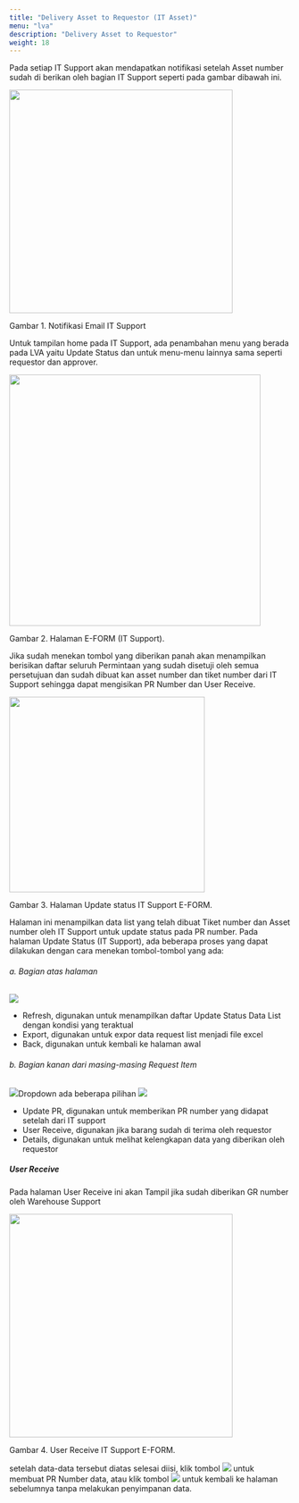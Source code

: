 ```yaml
---
title: "Delivery Asset to Requestor (IT Asset)"
menu: "lva"
description: "Delivery Asset to Requestor"
weight: 18
---
```


Pada setiap IT Support akan mendapatkan notifikasi setelah Asset number sudah di berikan oleh bagian IT Support seperti pada gambar dibawah ini. 


<div class="figure-caption">

<img src="/images/LVA/it/email.png" 
style="width:auto;height:400px;">

Gambar 1. Notifikasi Email IT Support

</div>
 
Untuk tampilan home pada IT Support, ada penambahan menu yang berada pada LVA yaitu Update Status dan untuk menu-menu lainnya sama seperti requestor dan approver.


<div class="figure-caption">

<img src="/images/LVA/it/homee.png" 
style="width:auto;height:450px;">

Gambar 2. Halaman E-FORM (IT Support).

</div>

Jika sudah menekan tombol yang diberikan panah akan menampilkan berisikan daftar seluruh Permintaan yang sudah disetuji oleh semua persetujuan dan sudah dibuat kan asset number dan tiket number dari IT Support sehingga dapat mengisikan PR Number dan User Receive.

<div class="figure-caption">

<img src="/images/LVA/it/list.png" 
style="width:auto;height:350px;">

Gambar 3. Halaman Update status IT Support E-FORM.

</div>

Halaman ini menampilkan data list yang telah dibuat Tiket number dan Asset number oleh IT Support untuk update status pada PR number. Pada halaman Update Status (IT Support), ada beberapa proses yang dapat dilakukan dengan cara menekan tombol-tombol yang ada: 

###### a. Bagian atas halaman

<img src="/images/LVA/it/refresh.png">

-	Refresh, digunakan untuk menampilkan daftar Update Status Data List dengan kondisi yang teraktual
-	Export, digunakan untuk expor data request list menjadi file excel
-	Back, digunakan untuk kembali ke halaman awal

###### b. Bagian kanan dari masing-masing Request Item

<img src="/images/LVA/it/dropdown.png">Dropdown ada beberapa pilihan <img src="/images/LVA/it/button.png">
 
-	Update PR, digunakan untuk memberikan PR number yang didapat setelah dari IT support
-	User Receive, digunakan jika barang sudah di terima oleh requestor
-	Details, digunakan untuk melihat kelengkapan data yang diberikan oleh requestor


##### User Receive

Pada halaman User Receive ini akan Tampil jika sudah diberikan GR number oleh Warehouse Support

<div class="figure-caption">

<img src="/images/LVA/it/userreceive.png" style="width:auto;height:400px;">

Gambar 4. <a > User Receive IT Support E-FORM.

</div>

setelah data-data tersebut diatas selesai diisi, klik tombol <img src="/images/LVA/it/update.png"> untuk membuat PR Number data, atau klik tombol <img src="/images/LVA/it/back.png"> untuk kembali ke halaman sebelumnya tanpa melakukan penyimpanan data.
